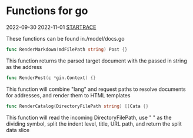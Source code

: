 # Functions for go

2022-09-30
2022-11-01
[STARTRACE](/)

These functions can be found in./model/docs.go

```go
func RenderMarkdown(mdFilePath string) Post {}
```

This function returns the parsed target document with the passed in string as the address

```go
func RenderPost(c *gin.Context) {}
```

This function will combine "lang" and request paths to resolve documents for addresses, and render them to HTML templates

```go
func RenderCatalog(DirectoryFilePath string) []Cata {}
```

This function will read the incoming DirectoryFilePath, use " " as the dividing symbol, split the indent level, title, URL path, and return the split data slice
